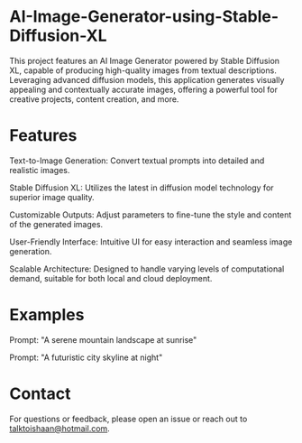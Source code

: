 # AI-Image-Generator-using-Stable-Diffusion-XL
This project features an AI Image Generator powered by Stable Diffusion XL, capable of producing high-quality images from textual descriptions. Leveraging advanced diffusion models, this application generates visually appealing and contextually accurate images, offering a powerful tool for creative projects, content creation, and more.
# Features
Text-to-Image Generation: Convert textual prompts into detailed and realistic images.

Stable Diffusion XL: Utilizes the latest in diffusion model technology for superior image quality.

Customizable Outputs: Adjust parameters to fine-tune the style and content of the generated images.

User-Friendly Interface: Intuitive UI for easy interaction and seamless image generation.

Scalable Architecture: Designed to handle varying levels of computational demand, suitable for both local and cloud deployment.

# Examples
Prompt: "A serene mountain landscape at sunrise"

Prompt: "A futuristic city skyline at night"

# Contact
For questions or feedback, please open an issue or reach out to talktoishaan@hotmail.com.

